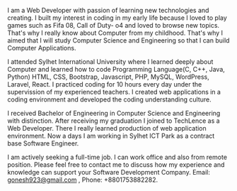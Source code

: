I am a Web Developer with passion of learning new technologies and creating. I built my interest in coding in my early life because I loved to play games such as Fifa 08, Call of Duty- o4 and loved to browse new topics. That's why I really know about Computer from my childhood. That's why I aimed that I will study Computer Science and Engineering so that I can build Computer Applications.

I attended Sylhet International University where I learned deeply about Computer and learned how to code Programming Language(C, C++, Java, Python) HTML, CSS, Bootstrap, Javascript, PHP, MySQL, WordPress, Laravel, React. I practiced coding for 10 hours every day under the supervission of my experienced teachers. I created web applications in a coding environment and developed the coding understanding culture.

I received Bachelor of Engineering in Computer Science and Engineering with distinction. After receiving my graduation I joined to TechLence as a Web Developer. There I really learned production of web application environment. Now a days I am working in Sylhet ICT Park as a contract base Software Engineer.

I am actively seeking a full-time job. I can work office and also from remote position. Please feel free to contact me to discuss how my experience and knowledge can support your Software Development Company.
Email: gonesh923@gmail.com , Phone: +8801753882282. 

